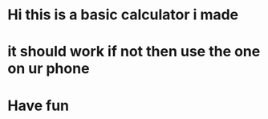 # Hi this is a basic calculator i made
# it should work if not then use the one on ur phone
# Have fun
